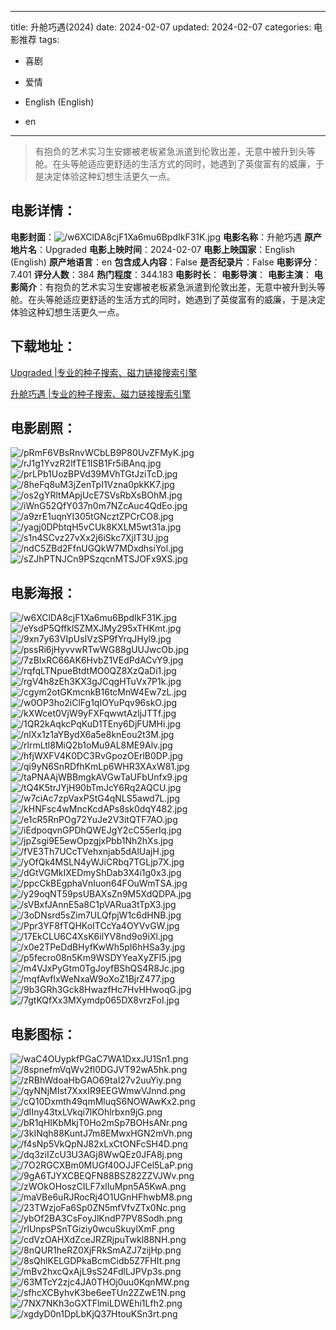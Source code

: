 
---
title: 升舱巧遇(2024)
date: 2024-02-07
updated: 2024-02-07
categories: 电影推荐
tags:
- 喜剧
- 爱情

- English (English)
- en
---


> 有抱负的艺术实习生安娜被老板紧急派遣到伦敦出差，无意中被升到头等舱。在头等舱适应更舒适的生活方式的同时，她遇到了英俊富有的威廉，于是决定体验这种幻想生活更久一点。

## **电影详情**：

**电影封面**：<img src="https://image.tmdb.org/t/p/w200/w6XClDA8cjF1Xa6mu6BpdIkF31K.jpg" alt="/w6XClDA8cjF1Xa6mu6BpdIkF31K.jpg" title="/w6XClDA8cjF1Xa6mu6BpdIkF31K.jpg">
**电影名称**：升舱巧遇
**原产地片名**：Upgraded
**电影上映时间**：2024-02-07
**电影上映国家**：English (English)
**原产地语言**：en
**包含成人内容**：False
**是否纪录片**：False
**电影评分**：7.401
**评分人数**：384
**热门程度**：344.183
**电影时长**：
**电影导演**：
**电影主演**：
**电影简介**：有抱负的艺术实习生安娜被老板紧急派遣到伦敦出差，无意中被升到头等舱。在头等舱适应更舒适的生活方式的同时，她遇到了英俊富有的威廉，于是决定体验这种幻想生活更久一点。

## **下载地址**：
[Upgraded |专业的种子搜索、磁力链接搜索引擎](https://movie.amd794.com:2083/?search=Upgraded&ordering=&mode=match_phrase&page_size=10&page=1)

[升舱巧遇 |专业的种子搜索、磁力链接搜索引擎](https://movie.amd794.com:2083/?search=%E5%8D%87%E8%88%B1%E5%B7%A7%E9%81%87&ordering=&mode=match_phrase&page_size=10&page=1)
 

## **电影剧照**：
<img src="https://image.tmdb.org/t/p/original/pRmF6VBsRnvWCbLB9P80UvZFMyK.jpg" alt="/pRmF6VBsRnvWCbLB9P80UvZFMyK.jpg" title="/pRmF6VBsRnvWCbLB9P80UvZFMyK.jpg"><img src="https://image.tmdb.org/t/p/original/rJ1g1YvzR2lfTE1ISB1Fr5iBAnq.jpg" alt="/rJ1g1YvzR2lfTE1ISB1Fr5iBAnq.jpg" title="/rJ1g1YvzR2lfTE1ISB1Fr5iBAnq.jpg"><img src="https://image.tmdb.org/t/p/original/prLPb1UozBPVd39MVhTGtJziTcD.jpg" alt="/prLPb1UozBPVd39MVhTGtJziTcD.jpg" title="/prLPb1UozBPVd39MVhTGtJziTcD.jpg"><img src="https://image.tmdb.org/t/p/original/8heFq8uM3jZenTpI1Vzna0pkKK7.jpg" alt="/8heFq8uM3jZenTpI1Vzna0pkKK7.jpg" title="/8heFq8uM3jZenTpI1Vzna0pkKK7.jpg"><img src="https://image.tmdb.org/t/p/original/os2gYRltMApjUcE7SVsRbXsBOhM.jpg" alt="/os2gYRltMApjUcE7SVsRbXsBOhM.jpg" title="/os2gYRltMApjUcE7SVsRbXsBOhM.jpg"><img src="https://image.tmdb.org/t/p/original/iWnG52QfY037n0m7NZcAuc4QdEo.jpg" alt="/iWnG52QfY037n0m7NZcAuc4QdEo.jpg" title="/iWnG52QfY037n0m7NZcAuc4QdEo.jpg"><img src="https://image.tmdb.org/t/p/original/a9zrE1uqnYI305tGNcztZPCrCO8.jpg" alt="/a9zrE1uqnYI305tGNcztZPCrCO8.jpg" title="/a9zrE1uqnYI305tGNcztZPCrCO8.jpg"><img src="https://image.tmdb.org/t/p/original/yagj0DPbtqH5vCUk8KXLM5wt31a.jpg" alt="/yagj0DPbtqH5vCUk8KXLM5wt31a.jpg" title="/yagj0DPbtqH5vCUk8KXLM5wt31a.jpg"><img src="https://image.tmdb.org/t/p/original/s1n4SCvz27vXx2j6iSkc7XjIT3U.jpg" alt="/s1n4SCvz27vXx2j6iSkc7XjIT3U.jpg" title="/s1n4SCvz27vXx2j6iSkc7XjIT3U.jpg"><img src="https://image.tmdb.org/t/p/original/ndC5ZBd2FfnUGQkW7MDxdhsiYol.jpg" alt="/ndC5ZBd2FfnUGQkW7MDxdhsiYol.jpg" title="/ndC5ZBd2FfnUGQkW7MDxdhsiYol.jpg"><img src="https://image.tmdb.org/t/p/original/sZJhPTNJCn9PSzqcnMTSJOFx9XS.jpg" alt="/sZJhPTNJCn9PSzqcnMTSJOFx9XS.jpg" title="/sZJhPTNJCn9PSzqcnMTSJOFx9XS.jpg">

## **电影海报**：
<img src="https://image.tmdb.org/t/p/original/w6XClDA8cjF1Xa6mu6BpdIkF31K.jpg" alt="/w6XClDA8cjF1Xa6mu6BpdIkF31K.jpg" title="/w6XClDA8cjF1Xa6mu6BpdIkF31K.jpg"><img src="https://image.tmdb.org/t/p/original/eYsdP5QffklSZMXJMy295xTHKmt.jpg" alt="/eYsdP5QffklSZMXJMy295xTHKmt.jpg" title="/eYsdP5QffklSZMXJMy295xTHKmt.jpg"><img src="https://image.tmdb.org/t/p/original/9xn7y63VIpUsIVzSP9fYrqJHyl9.jpg" alt="/9xn7y63VIpUsIVzSP9fYrqJHyl9.jpg" title="/9xn7y63VIpUsIVzSP9fYrqJHyl9.jpg"><img src="https://image.tmdb.org/t/p/original/pssRi6jHyvvwRTwWG88gUUJwcOb.jpg" alt="/pssRi6jHyvvwRTwWG88gUUJwcOb.jpg" title="/pssRi6jHyvvwRTwWG88gUUJwcOb.jpg"><img src="https://image.tmdb.org/t/p/original/7zBIxRC66AK6HvbZ1VEdPdACvY9.jpg" alt="/7zBIxRC66AK6HvbZ1VEdPdACvY9.jpg" title="/7zBIxRC66AK6HvbZ1VEdPdACvY9.jpg"><img src="https://image.tmdb.org/t/p/original/rqfqLTNpueBtdtMO0QZ8XzQaDi1.jpg" alt="/rqfqLTNpueBtdtMO0QZ8XzQaDi1.jpg" title="/rqfqLTNpueBtdtMO0QZ8XzQaDi1.jpg"><img src="https://image.tmdb.org/t/p/original/rgV4h8zEh3KX3gJCqgHTuVx7P1k.jpg" alt="/rgV4h8zEh3KX3gJCqgHTuVx7P1k.jpg" title="/rgV4h8zEh3KX3gJCqgHTuVx7P1k.jpg"><img src="https://image.tmdb.org/t/p/original/cgym2otGKmcnkB16tcMnW4Ew7zL.jpg" alt="/cgym2otGKmcnkB16tcMnW4Ew7zL.jpg" title="/cgym2otGKmcnkB16tcMnW4Ew7zL.jpg"><img src="https://image.tmdb.org/t/p/original/w0OP3ho2iClFg1qIOYuPqv96skO.jpg" alt="/w0OP3ho2iClFg1qIOYuPqv96skO.jpg" title="/w0OP3ho2iClFg1qIOYuPqv96skO.jpg"><img src="https://image.tmdb.org/t/p/original/kXWcet0VjW9yFXFqwwtAzljJTTf.jpg" alt="/kXWcet0VjW9yFXFqwwtAzljJTTf.jpg" title="/kXWcet0VjW9yFXFqwwtAzljJTTf.jpg"><img src="https://image.tmdb.org/t/p/original/1QR2kAqkcPqKuD1TEny6DjFUMHi.jpg" alt="/1QR2kAqkcPqKuD1TEny6DjFUMHi.jpg" title="/1QR2kAqkcPqKuD1TEny6DjFUMHi.jpg"><img src="https://image.tmdb.org/t/p/original/nlXx1z1aYBydX6a5e8knEou2t3M.jpg" alt="/nlXx1z1aYBydX6a5e8knEou2t3M.jpg" title="/nlXx1z1aYBydX6a5e8knEou2t3M.jpg"><img src="https://image.tmdb.org/t/p/original/rlrmLtl8MiQ2b1oMu9AL8ME9Alv.jpg" alt="/rlrmLtl8MiQ2b1oMu9AL8ME9Alv.jpg" title="/rlrmLtl8MiQ2b1oMu9AL8ME9Alv.jpg"><img src="https://image.tmdb.org/t/p/original/hfjWXFV4K0DC3RvGpozOErlB0DP.jpg" alt="/hfjWXFV4K0DC3RvGpozOErlB0DP.jpg" title="/hfjWXFV4K0DC3RvGpozOErlB0DP.jpg"><img src="https://image.tmdb.org/t/p/original/qi9yN6SnRDfhKmLp6WHR3XAxW81.jpg" alt="/qi9yN6SnRDfhKmLp6WHR3XAxW81.jpg" title="/qi9yN6SnRDfhKmLp6WHR3XAxW81.jpg"><img src="https://image.tmdb.org/t/p/original/taPNAAjWBBmgkAVGwTaUFbUnfx9.jpg" alt="/taPNAAjWBBmgkAVGwTaUFbUnfx9.jpg" title="/taPNAAjWBBmgkAVGwTaUFbUnfx9.jpg"><img src="https://image.tmdb.org/t/p/original/tQ4K5trJYjH90bTmJcY6Rq2AQCU.jpg" alt="/tQ4K5trJYjH90bTmJcY6Rq2AQCU.jpg" title="/tQ4K5trJYjH90bTmJcY6Rq2AQCU.jpg"><img src="https://image.tmdb.org/t/p/original/w7ciAc7zpVaxPStG4qNLS5awd7L.jpg" alt="/w7ciAc7zpVaxPStG4qNLS5awd7L.jpg" title="/w7ciAc7zpVaxPStG4qNLS5awd7L.jpg"><img src="https://image.tmdb.org/t/p/original/kHNFsc4wMncKcdAPs8sk0dqY482.jpg" alt="/kHNFsc4wMncKcdAPs8sk0dqY482.jpg" title="/kHNFsc4wMncKcdAPs8sk0dqY482.jpg"><img src="https://image.tmdb.org/t/p/original/e1cR5RnPOg72YuJe2V3itQTF7AO.jpg" alt="/e1cR5RnPOg72YuJe2V3itQTF7AO.jpg" title="/e1cR5RnPOg72YuJe2V3itQTF7AO.jpg"><img src="https://image.tmdb.org/t/p/original/iEdpoqvnGPDhQWEJgY2cC55erIq.jpg" alt="/iEdpoqvnGPDhQWEJgY2cC55erIq.jpg" title="/iEdpoqvnGPDhQWEJgY2cC55erIq.jpg"><img src="https://image.tmdb.org/t/p/original/jpZsgi9E5ewOpzgjxPbb1Nh2hXs.jpg" alt="/jpZsgi9E5ewOpzgjxPbb1Nh2hXs.jpg" title="/jpZsgi9E5ewOpzgjxPbb1Nh2hXs.jpg"><img src="https://image.tmdb.org/t/p/original/fVE3Th7UCcTVehxnjab5dAlUajH.jpg" alt="/fVE3Th7UCcTVehxnjab5dAlUajH.jpg" title="/fVE3Th7UCcTVehxnjab5dAlUajH.jpg"><img src="https://image.tmdb.org/t/p/original/yOfQk4MSLN4yWJiCRbq7TGLjp7X.jpg" alt="/yOfQk4MSLN4yWJiCRbq7TGLjp7X.jpg" title="/yOfQk4MSLN4yWJiCRbq7TGLjp7X.jpg"><img src="https://image.tmdb.org/t/p/original/dGtVGMkIXEDmyShDab3X4i1g0x3.jpg" alt="/dGtVGMkIXEDmyShDab3X4i1g0x3.jpg" title="/dGtVGMkIXEDmyShDab3X4i1g0x3.jpg"><img src="https://image.tmdb.org/t/p/original/ppcCkBEgphaVnIuon64FOuWmTSA.jpg" alt="/ppcCkBEgphaVnIuon64FOuWmTSA.jpg" title="/ppcCkBEgphaVnIuon64FOuWmTSA.jpg"><img src="https://image.tmdb.org/t/p/original/y29oqNT59psUBAXsZn9M5XdQDPA.jpg" alt="/y29oqNT59psUBAXsZn9M5XdQDPA.jpg" title="/y29oqNT59psUBAXsZn9M5XdQDPA.jpg"><img src="https://image.tmdb.org/t/p/original/sVBxfJAnnE5a8C1pVARua3tTpX3.jpg" alt="/sVBxfJAnnE5a8C1pVARua3tTpX3.jpg" title="/sVBxfJAnnE5a8C1pVARua3tTpX3.jpg"><img src="https://image.tmdb.org/t/p/original/3oDNsrd5sZim7ULQfpjW1c6dHNB.jpg" alt="/3oDNsrd5sZim7ULQfpjW1c6dHNB.jpg" title="/3oDNsrd5sZim7ULQfpjW1c6dHNB.jpg"><img src="https://image.tmdb.org/t/p/original/Ppr3YF8fTQHKoITCcYa4OYVvGW.jpg" alt="/Ppr3YF8fTQHKoITCcYa4OYVvGW.jpg" title="/Ppr3YF8fTQHKoITCcYa4OYVvGW.jpg"><img src="https://image.tmdb.org/t/p/original/17EkCLU6C4XsK6ilYV8nd9o9iXl.jpg" alt="/17EkCLU6C4XsK6ilYV8nd9o9iXl.jpg" title="/17EkCLU6C4XsK6ilYV8nd9o9iXl.jpg"><img src="https://image.tmdb.org/t/p/original/x0e2TPeDdBHyfKwWh5pI6hHSa3y.jpg" alt="/x0e2TPeDdBHyfKwWh5pI6hHSa3y.jpg" title="/x0e2TPeDdBHyfKwWh5pI6hHSa3y.jpg"><img src="https://image.tmdb.org/t/p/original/p5fecro08n5Km9WSDYYeaXyZFl5.jpg" alt="/p5fecro08n5Km9WSDYYeaXyZFl5.jpg" title="/p5fecro08n5Km9WSDYYeaXyZFl5.jpg"><img src="https://image.tmdb.org/t/p/original/m4VJxPyGtm0TgJoyfBShQS4R8Jc.jpg" alt="/m4VJxPyGtm0TgJoyfBShQS4R8Jc.jpg" title="/m4VJxPyGtm0TgJoyfBShQS4R8Jc.jpg"><img src="https://image.tmdb.org/t/p/original/mqfAvflxWeNxaW9oXoZ1BjrZ477.jpg" alt="/mqfAvflxWeNxaW9oXoZ1BjrZ477.jpg" title="/mqfAvflxWeNxaW9oXoZ1BjrZ477.jpg"><img src="https://image.tmdb.org/t/p/original/9b3GRh3Gck8HwazfHc7HvHHwoqG.jpg" alt="/9b3GRh3Gck8HwazfHc7HvHHwoqG.jpg" title="/9b3GRh3Gck8HwazfHc7HvHHwoqG.jpg"><img src="https://image.tmdb.org/t/p/original/7gtKQfXx3MXymdp065DX8vrzFoI.jpg" alt="/7gtKQfXx3MXymdp065DX8vrzFoI.jpg" title="/7gtKQfXx3MXymdp065DX8vrzFoI.jpg">

## **电影图标**：
<img src="https://image.tmdb.org/t/p/original/waC4OUypkfPGaC7WA1DxxJU1Sn1.png" alt="/waC4OUypkfPGaC7WA1DxxJU1Sn1.png" title="/waC4OUypkfPGaC7WA1DxxJU1Sn1.png"><img src="https://image.tmdb.org/t/p/original/8spnefmVqWv2fl0DGJVT92wA5hk.png" alt="/8spnefmVqWv2fl0DGJVT92wA5hk.png" title="/8spnefmVqWv2fl0DGJVT92wA5hk.png"><img src="https://image.tmdb.org/t/p/original/zRBhWdoaHbGAO69taI27v2uuYiy.png" alt="/zRBhWdoaHbGAO69taI27v2uuYiy.png" title="/zRBhWdoaHbGAO69taI27v2uuYiy.png"><img src="https://image.tmdb.org/t/p/original/qyNNjMIst7XxxIR9EEGWmwVJnnd.png" alt="/qyNNjMIst7XxxIR9EEGWmwVJnnd.png" title="/qyNNjMIst7XxxIR9EEGWmwVJnnd.png"><img src="https://image.tmdb.org/t/p/original/cQ10Dxmth49qmMluqS6NOWAwKx2.png" alt="/cQ10Dxmth49qmMluqS6NOWAwKx2.png" title="/cQ10Dxmth49qmMluqS6NOWAwKx2.png"><img src="https://image.tmdb.org/t/p/original/dIIny43txLVkqi7lKOhlrbxn9jG.png" alt="/dIIny43txLVkqi7lKOhlrbxn9jG.png" title="/dIIny43txLVkqi7lKOhlrbxn9jG.png"><img src="https://image.tmdb.org/t/p/original/bR1qHIKbMkjT0Ho2mSp7BOHsANr.png" alt="/bR1qHIKbMkjT0Ho2mSp7BOHsANr.png" title="/bR1qHIKbMkjT0Ho2mSp7BOHsANr.png"><img src="https://image.tmdb.org/t/p/original/3kINqh88KuntJ7m8EMwxHGN2mVh.png" alt="/3kINqh88KuntJ7m8EMwxHGN2mVh.png" title="/3kINqh88KuntJ7m8EMwxHGN2mVh.png"><img src="https://image.tmdb.org/t/p/original/f4sNp5VkQpNJ82xLxCtONFcSH4D.png" alt="/f4sNp5VkQpNJ82xLxCtONFcSH4D.png" title="/f4sNp5VkQpNJ82xLxCtONFcSH4D.png"><img src="https://image.tmdb.org/t/p/original/dq3ziIZcU3U3AGj8WwQEz0JFA8j.png" alt="/dq3ziIZcU3U3AGj8WwQEz0JFA8j.png" title="/dq3ziIZcU3U3AGj8WwQEz0JFA8j.png"><img src="https://image.tmdb.org/t/p/original/7O2RGCXBm0MUGf40OJJFCel5LaP.png" alt="/7O2RGCXBm0MUGf40OJJFCel5LaP.png" title="/7O2RGCXBm0MUGf40OJJFCel5LaP.png"><img src="https://image.tmdb.org/t/p/original/9gA6TJYXCBEQFN88BSZ82ZZVJWv.png" alt="/9gA6TJYXCBEQFN88BSZ82ZZVJWv.png" title="/9gA6TJYXCBEQFN88BSZ82ZZVJWv.png"><img src="https://image.tmdb.org/t/p/original/zWOkOHoszCILF7xlIuMpn5A5KwA.png" alt="/zWOkOHoszCILF7xlIuMpn5A5KwA.png" title="/zWOkOHoszCILF7xlIuMpn5A5KwA.png"><img src="https://image.tmdb.org/t/p/original/maVBe6uRJRocRj4O1UGnHFhwbM8.png" alt="/maVBe6uRJRocRj4O1UGnHFhwbM8.png" title="/maVBe6uRJRocRj4O1UGnHFhwbM8.png"><img src="https://image.tmdb.org/t/p/original/23TWzjoFa6Sp0ZN5mfVfvZTx0Nc.png" alt="/23TWzjoFa6Sp0ZN5mfVfvZTx0Nc.png" title="/23TWzjoFa6Sp0ZN5mfVfvZTx0Nc.png"><img src="https://image.tmdb.org/t/p/original/ybOf2BA3CsFoyJlKndP7PV8Sodh.png" alt="/ybOf2BA3CsFoyJlKndP7PV8Sodh.png" title="/ybOf2BA3CsFoyJlKndP7PV8Sodh.png"><img src="https://image.tmdb.org/t/p/original/rlUnpsPSnTGiziy0wcuSkuylXmF.png" alt="/rlUnpsPSnTGiziy0wcuSkuylXmF.png" title="/rlUnpsPSnTGiziy0wcuSkuylXmF.png"><img src="https://image.tmdb.org/t/p/original/cdVzOAHXdZceJRZRjpuTwkl88NH.png" alt="/cdVzOAHXdZceJRZRjpuTwkl88NH.png" title="/cdVzOAHXdZceJRZRjpuTwkl88NH.png"><img src="https://image.tmdb.org/t/p/original/8nQUR1heRZ0XjFRkSmAZJ7zijHp.png" alt="/8nQUR1heRZ0XjFRkSmAZJ7zijHp.png" title="/8nQUR1heRZ0XjFRkSmAZJ7zijHp.png"><img src="https://image.tmdb.org/t/p/original/8sQhlKELGDPkaBcmCidb5Z7FHIt.png" alt="/8sQhlKELGDPkaBcmCidb5Z7FHIt.png" title="/8sQhlKELGDPkaBcmCidb5Z7FHIt.png"><img src="https://image.tmdb.org/t/p/original/mBv2hxcQxAjL9sS24FdlLJPVp3s.png" alt="/mBv2hxcQxAjL9sS24FdlLJPVp3s.png" title="/mBv2hxcQxAjL9sS24FdlLJPVp3s.png"><img src="https://image.tmdb.org/t/p/original/63MTcY2zjc4JA0THOj0uu0KqnMW.png" alt="/63MTcY2zjc4JA0THOj0uu0KqnMW.png" title="/63MTcY2zjc4JA0THOj0uu0KqnMW.png"><img src="https://image.tmdb.org/t/p/original/sfhcXCByhvK3be6eeTUn2ZZwE1N.png" alt="/sfhcXCByhvK3be6eeTUn2ZZwE1N.png" title="/sfhcXCByhvK3be6eeTUn2ZZwE1N.png"><img src="https://image.tmdb.org/t/p/original/7NX7NKh3oGXTFlmiLDWEhi1Lfh2.png" alt="/7NX7NKh3oGXTFlmiLDWEhi1Lfh2.png" title="/7NX7NKh3oGXTFlmiLDWEhi1Lfh2.png"><img src="https://image.tmdb.org/t/p/original/xgdyD0n1DpLbKjQ37HtouKSn3rt.png" alt="/xgdyD0n1DpLbKjQ37HtouKSn3rt.png" title="/xgdyD0n1DpLbKjQ37HtouKSn3rt.png">
